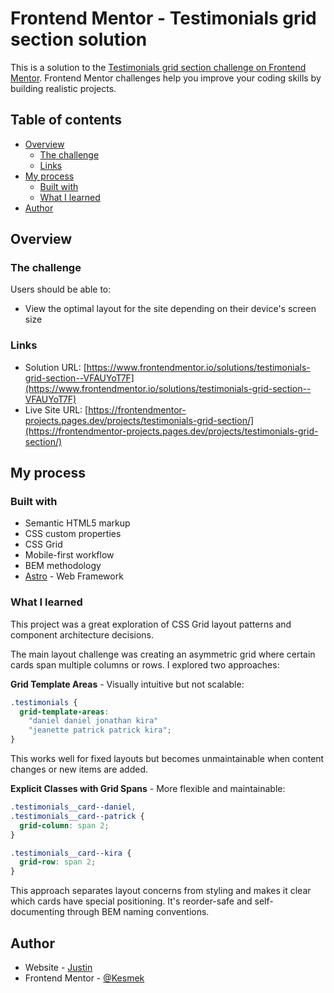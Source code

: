# Frontend Mentor - Testimonials grid section solution

This is a solution to the
[Testimonials grid section challenge on Frontend Mentor](https://www.frontendmentor.io/challenges/testimonials-grid-section-Nnw6J7Un7).
Frontend Mentor challenges help you improve your coding skills by building
realistic projects.

## Table of contents

- [Overview](#overview)
  - [The challenge](#the-challenge)
  - [Links](#links)
- [My process](#my-process)
  - [Built with](#built-with)
  - [What I learned](#what-i-learned)
- [Author](#author)

## Overview

### The challenge

Users should be able to:

- View the optimal layout for the site depending on their device's screen size

### Links

- Solution URL:
  [https://www.frontendmentor.io/solutions/testimonials-grid-section--VFAUYoT7F](https://www.frontendmentor.io/solutions/testimonials-grid-section--VFAUYoT7F)
- Live Site URL:
  [https://frontendmentor-projects.pages.dev/projects/testimonials-grid-section/](https://frontendmentor-projects.pages.dev/projects/testimonials-grid-section/)

## My process

### Built with

- Semantic HTML5 markup
- CSS custom properties
- CSS Grid
- Mobile-first workflow
- BEM methodology
- [Astro](https://astro.build/) - Web Framework

### What I learned

This project was a great exploration of CSS Grid layout patterns and component
architecture decisions.

The main layout challenge was creating an asymmetric grid where certain cards
span multiple columns or rows. I explored two approaches:

**Grid Template Areas** - Visually intuitive but not scalable:

```css
.testimonials {
  grid-template-areas:
    "daniel daniel jonathan kira"
    "jeanette patrick patrick kira";
}
```

This works well for fixed layouts but becomes unmaintainable when content
changes or new items are added.

**Explicit Classes with Grid Spans** - More flexible and maintainable:

```css
.testimonials__card--daniel,
.testimonials__card--patrick {
  grid-column: span 2;
}

.testimonials__card--kira {
  grid-row: span 2;
}
```

This approach separates layout concerns from styling and makes it clear which
cards have special positioning. It's reorder-safe and self-documenting through
BEM naming conventions.

## Author

- Website - [Justin](https://justin-scopelleti.com/)
- Frontend Mentor - [@Kesmek](https://www.frontendmentor.io/profile/Kesmek)

